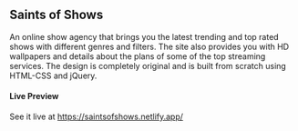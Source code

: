 ## Saints of Shows

An online show agency that brings you the latest trending and top rated shows with different genres and filters. The site also provides you with HD wallpapers and details about the plans of some of the top streaming services. The design is completely original and is built from scratch using HTML-CSS and jQuery.

#### Live Preview

See it live at https://saintsofshows.netlify.app/